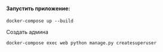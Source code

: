 #### Запустить приложение:

    docker-compose up --build

Создать админа

    docker-compose exec web python manage.py createsuperuser
